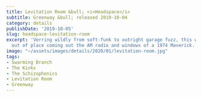 ```yaml
---
title: Levitation Room &bull; <i>Headspace</i>
subtitle: Greenway &bull; released 2019-10-04
category: details
publishDate: '2019-10-05'
slug: headspace-levitation-room
excerpt: 'Verring wildly from soft-funk to outright garage fuzz, this wouldn’t be
  out of place coming out the AM radio and windows of a 1974 Maverick. '
image: "~/assets/images/details/2020/01/levitation-room.jpg"
tags:
- Swarming Branch
- The Kinks
- The Schizophonics
- Levitation Room
- Greenway
---
```



